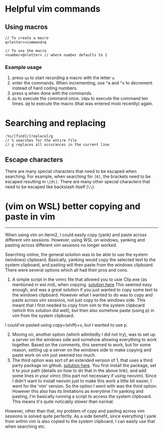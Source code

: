 # Helpful vim commands

## Using macros

```
// To create a macro
q<letter><command>q

// To use the macro
<number>@<letter> // where number defaults to 1
```

### Example usage
1. press `qa` to start recording a macro with the letter `a`.
1. enter the commands. When incrementing, use ^a and ^x to decrement instead of hard coding numbers.
1. press q when done with the commands.
1. `@a` to execute the command once. `10@a` to execute the command ten times. `@@` to execute the macro (that was entered most recently) again.

# Searching and replacing
```
:%s/[find]/[replace]/g
// % searches for the entire file
// g replaces all occurances in the current line
```
## Escape characters

There are many special characters that need to be escaped when searching.
For example, when  searching for `[0]`, the brackets need to be escaped resulting in `\[0\]`. 
There are many other special characters that need to be escaped like backslash itself (`\\`).

# (vim on WSL) better copying and paste in vim
---
When using vim on iterm2, I could easily copy (yank) and paste across different vim sessions. However, using WSL on windows, yanking and pasting across different vim sessions no longer worked.

Searching online, the general solution was to be able to use the system (windows) clipboard. Basically, yanking would copy the selected text to the system clipboard, and pasting will then paste from the windows clipboard. There were several options which all had their pros and cons.
1. A simple script in the vimrc file that allowed you to usie Clip.exe (as mentioned in wsl.md), when copying. [solution here](https://superuser.com/questions/1291425/windows-subsystem-linux-make-vim-use-the-clipboard)
This seemed easy enough, and was a great solution if you just wanted to copy some text to the windows clipboard. However what I wanted to do was to copy and paste across vim sessions, not just copy to the windows side. This meant that I first needed to copy from vim to the system clipboard (which this solution did well), but then also somehow paste (using p) in vim from the system clipboard.

I could've pasted using copy+(shift)+v, but I wanted to use p.

2. Moving on, another option (which admitedly I did not try), was to set up a server on the windows side and somehow allowing everything to work together. Based on the comments, this seemed to work, but for some reason, setting up a server on the windows side to make copying and paste work on vim just seemed too much.
3. The third option was sort of an extended version of 1, that uses a third party package on github. [solution here](https://stackoverflow.com/questions/44480829/how-to-copy-to-clipboard-in-vim-of-bash-on-windows). You first install the package, set it to your path (details on how to do that in the above link), and add some lines in your vimrc (this part not necessary if using neovim). Since I didn't want to install neovim just to make this work a little bit easier, I went for the 'vim' version. 
So the option I went with was the third option. However this also has its limitations as everytime I'm yanking and pasting, I'm basically running a script to access the system clipboard. This means it's quite noticably slower than normal.

However, other than that, my problem of copy and pasting across vim sessions is solved quite perfectly. As a side benefit, since everything I yank from within vim is also copied to the system clipboard, I can easily use that when searching etc.

